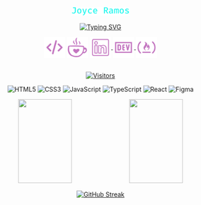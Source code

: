 <div align="center">
<img src="./svg/Joyce Ramos.png"/>

[![Typing SVG](https://readme-typing-svg.demolab.com?font=Fira+Code&pause=1000&color=27F7EE&center=true&random=false&width=475&lines=Web+Developer+Front-end;BTech+Software+Analysis+and+Development;Always+learning+new+things+:%29)](https://git.io/typing-svg)

</div>
<div align="center">
<img width="48px" align="center" src="./svg/code-tech-dev-svgrepo-com.svg"/>
<img width="48px" align="center" src="./svg/coffee-love-svgrepo-com.svg"/>
<a  href="https://www.linkedin.com/in/joycervs/">
<img align="center" width="48px" src="./svg/linkedin-outline-svgrepo-com (1).svg" alt="Linkedin"/>
</>
<a href="https://dev.to/joycervs">
<img width="48px" align="center" src="./svg/dev-svgrepo-com (1).svg" alt="Dev.to">
</>
<a href="https://www.freecodecamp.org/joycervs">
<img width="48px" align="center" src="./svg/free-code-camp-svgrepo-com (1).svg" alt="Free code camp"/>
</>

</div>
<br>
<div align="center" margin-top="5px">

[![Visitors](https://api.visitorbadge.io/api/visitors?path=joycervs&label=Visitors&labelColor=%23193549&countColor=%23193549)](https://visitorbadge.io/status?path=joycervs)

</div>

<div align="center">

![HTML5](https://img.shields.io/badge/HTML5-193549?style=for-the-badge&logo=html5)
![CSS3](https://img.shields.io/badge/CSS3-193549?style=for-the-badge&logo=css3&logoColor=264CE4)
![JavaScript](https://img.shields.io/badge/JavaScript-193549?style=for-the-badge&logo=javascript)
![TypeScript](https://img.shields.io/badge/typescript-193549?style=for-the-badge&logo=typescript)
![React](https://img.shields.io/badge/react-193549?style=for-the-badge&logo=react)
![Figma](https://img.shields.io/badge/figma-193549?style=for-the-badge&logo=figma)

</div>

<div align="center"> 
<img width="49%" height="190px" src="https://github-readme-stats.vercel.app/api?username=joycervs&icons=true&hide_border=true&theme=cobalt"/>
 <img width="49%" height="190px" src="https://github-readme-stats.vercel.app/api/top-langs/?username=joycervs&hide_border=true&theme=cobalt&layout=compact"/>

[![GitHub Streak](https://streak-stats.demolab.com?user=joycervs&theme=cobalt&hide_border=true&exclude_days=Sun%2CSat)](https://git.io/streak-stats)

</div>

